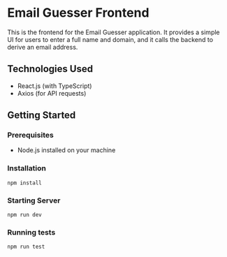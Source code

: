 # Email Guesser Frontend

This is the frontend for the Email Guesser application. It provides a simple UI for users to enter a full name and domain, and it calls the backend to derive an email address.

## Technologies Used

- React.js (with TypeScript)
- Axios (for API requests)

## Getting Started

### Prerequisites

- Node.js installed on your machine

### Installation

`npm install`

### Starting Server

`npm run dev`

### Running tests

`npm run test`
